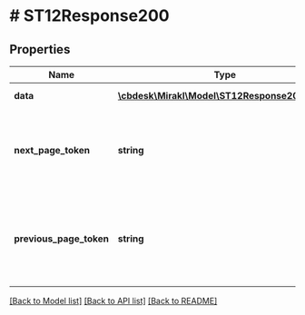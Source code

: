 # # ST12Response200

## Properties

Name | Type | Description | Notes
------------ | ------------- | ------------- | -------------
**data** | [**\cbdesk\Mirakl\Model\ST12Response200Data[]**](ST12Response200Data.md) | Page of data | [optional]
**next_page_token** | **string** | Token to access the next page. Absent if the current page is the last one. | [optional]
**previous_page_token** | **string** | Token to access the previous page. Absent if the current page is the first one. | [optional]

[[Back to Model list]](../../README.md#models) [[Back to API list]](../../README.md#endpoints) [[Back to README]](../../README.md)
